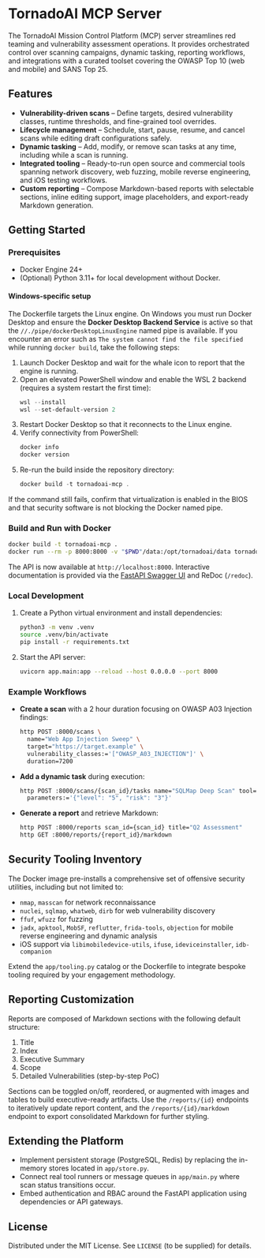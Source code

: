 # TornadoAI MCP Server

The TornadoAI Mission Control Platform (MCP) server streamlines red teaming and vulnerability assessment 
operations. It provides orchestrated control over scanning campaigns, dynamic tasking, reporting workflows, 
and integrations with a curated toolset covering the OWASP Top 10 (web and mobile) and SANS Top 25.

## Features

- **Vulnerability-driven scans** – Define targets, desired vulnerability classes, runtime thresholds, and
  fine-grained tool overrides.
- **Lifecycle management** – Schedule, start, pause, resume, and cancel scans while editing draft
  configurations safely.
- **Dynamic tasking** – Add, modify, or remove scan tasks at any time, including while a scan is running.
- **Integrated tooling** – Ready-to-run open source and commercial tools spanning network discovery,
  web fuzzing, mobile reverse engineering, and iOS testing workflows.
- **Custom reporting** – Compose Markdown-based reports with selectable sections, inline editing support,
  image placeholders, and export-ready Markdown generation.

## Getting Started

### Prerequisites

- Docker Engine 24+
- (Optional) Python 3.11+ for local development without Docker.

#### Windows-specific setup

The Dockerfile targets the Linux engine. On Windows you must run Docker Desktop and
ensure the **Docker Desktop Backend Service** is active so that the
`//./pipe/dockerDesktopLinuxEngine` named pipe is available. If you encounter an
error such as `The system cannot find the file specified` while running
`docker build`, take the following steps:

1. Launch Docker Desktop and wait for the whale icon to report that the engine is
   running.
2. Open an elevated PowerShell window and enable the WSL 2 backend (requires a
   system restart the first time):
   ```powershell
   wsl --install
   wsl --set-default-version 2
   ```
3. Restart Docker Desktop so that it reconnects to the Linux engine.
4. Verify connectivity from PowerShell:
   ```powershell
   docker info
   docker version
   ```
5. Re-run the build inside the repository directory:
   ```powershell
   docker build -t tornadoai-mcp .
   ```

If the command still fails, confirm that virtualization is enabled in the BIOS and
that security software is not blocking the Docker named pipe.

### Build and Run with Docker

```bash
docker build -t tornadoai-mcp .
docker run --rm -p 8000:8000 -v "$PWD"/data:/opt/tornadoai/data tornadoai-mcp
```

The API is now available at `http://localhost:8000`. Interactive documentation is provided via the
[FastAPI Swagger UI](http://localhost:8000/docs) and ReDoc (`/redoc`).

### Local Development

1. Create a Python virtual environment and install dependencies:
   ```bash
   python3 -m venv .venv
   source .venv/bin/activate
   pip install -r requirements.txt
   ```
2. Start the API server:
   ```bash
   uvicorn app.main:app --reload --host 0.0.0.0 --port 8000
   ```

### Example Workflows

- **Create a scan** with a 2 hour duration focusing on OWASP A03 Injection findings:
  ```bash
  http POST :8000/scans \
    name="Web App Injection Sweep" \
    target="https://target.example" \
    vulnerability_classes:='["OWASP_A03_INJECTION"]' \
    duration=7200
  ```
- **Add a dynamic task** during execution:
  ```bash
  http POST :8000/scans/{scan_id}/tasks name="SQLMap Deep Scan" tool=sqlmap \
    parameters:='{"level": "5", "risk": "3"}'
  ```
- **Generate a report** and retrieve Markdown:
  ```bash
  http POST :8000/reports scan_id={scan_id} title="Q2 Assessment"
  http GET :8000/reports/{report_id}/markdown
  ```

## Security Tooling Inventory

The Docker image pre-installs a comprehensive set of offensive security utilities, including but not
limited to:

- `nmap`, `masscan` for network reconnaissance
- `nuclei`, `sqlmap`, `whatweb`, `dirb` for web vulnerability discovery
- `ffuf`, `wfuzz` for fuzzing
- `jadx`, `apktool`, `MobSF`, `reflutter`, `frida-tools`, `objection` for mobile reverse engineering and
  dynamic analysis
- iOS support via `libimobiledevice-utils`, `ifuse`, `ideviceinstaller`, `idb-companion`

Extend the `app/tooling.py` catalog or the Dockerfile to integrate bespoke tooling required by your
engagement methodology.

## Reporting Customization

Reports are composed of Markdown sections with the following default structure:

1. Title
2. Index
3. Executive Summary
4. Scope
5. Detailed Vulnerabilities (step-by-step PoC)

Sections can be toggled on/off, reordered, or augmented with images and tables to build executive-ready
artifacts. Use the `/reports/{id}` endpoints to iteratively update report content, and the
`/reports/{id}/markdown` endpoint to export consolidated Markdown for further styling.

## Extending the Platform

- Implement persistent storage (PostgreSQL, Redis) by replacing the in-memory stores located in
  `app/store.py`.
- Connect real tool runners or message queues in `app/main.py` where scan status transitions occur.
- Embed authentication and RBAC around the FastAPI application using dependencies or API gateways.

## License

Distributed under the MIT License. See `LICENSE` (to be supplied) for details.
